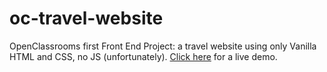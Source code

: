 # oc-travel-website
OpenClassrooms first Front End Project: a travel website using only Vanilla HTML and CSS, no JS (unfortunately).
[Click here](https://matteocilli.github.io/oc-travel-website/) for a live demo.
